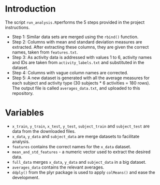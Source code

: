 # Introduction

The script `run_analysis.R`performs the 5 steps provided in the project instructions.

* Step 1: Similar data sets are merged using the `rbind()` function. 
* Step 2: Columns with mean and standard deviation measures are extracted. After extracting these columns, they are given the correct names, taken from `features.txt`.
* Step 3: As activity data is addressed with values 1 to 6, activity names and IDs are taken from `activity_labels.txt` and substituted in the dataset.
* Step 4: Columns with vague column names are corrected.
* Step 5: A new dataset is generated with all the average measures for each subject and activity type (30 subjects * 6 activities = 180 rows). The output file is called `averages_data.txt`, and uploaded to this repository.

# Variables

* `x_train`, `y_train`, `x_test`, `y_test`, `subject_train` and `subject_test` are data from the downloaded files.
* `x_data`, `y_data` and `subject_data` are merge datasets to facilitate analysis.
* `features` contains the correct names for the `x_data` dataset.
* `mean_and_std_features` - a numeric vector used to extract the desired data.
* `full_data` merges `x_data`, `y_data` and `subject_data` in a big dataset.
* `averages_data` contains the relevant averages.
* `ddply()` from the plyr package is used to apply `colMeans()` and ease the development.